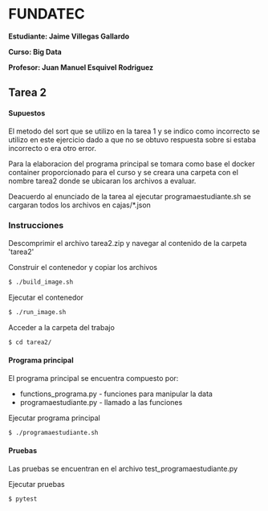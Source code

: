 # FUNDATEC

**Estudiante: Jaime Villegas Gallardo**

**Curso: Big Data**

**Profesor: Juan Manuel Esquivel Rodriguez**

## Tarea 2

#### Supuestos
El metodo del sort que se utilizo en la tarea 1 y se indico como incorrecto se utilizo en este ejercicio dado a que no se obtuvo respuesta sobre si estaba incorrecto o era otro error.

Para la elaboracion del programa principal se tomara como base el docker container proporcionado para el curso y se creara una carpeta con el nombre tarea2 donde se ubicaran los archivos a evaluar.

Deacuerdo al enunciado de la tarea al ejecutar programaestudiante.sh se cargaran todos los archivos en cajas/*.json

### Instrucciones
Descomprimir el archivo tarea2.zip y navegar al contenido de la carpeta 'tarea2'

Construir el contenedor y copiar los archivos
```sh
$ ./build_image.sh
```
Ejecutar el contenedor 
```sh
$ ./run_image.sh
```
Acceder a la carpeta del trabajo
```sh
$ cd tarea2/
```

#### Programa principal 
El programa principal se encuentra compuesto por: 
- functions_programa.py - funciones para manipular la data
- programaestudiante.py - llamado a las funciones

Ejecutar programa principal
```sh
$ ./programaestudiante.sh
```

#### Pruebas
Las pruebas se encuentran en el archivo test_programaestudiante.py

Ejecutar pruebas
```sh
$ pytest
```